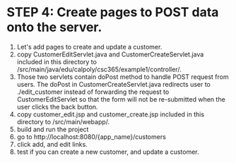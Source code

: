 # STEP 4: Create pages to POST data onto the server.
1. Let's add pages to create and update a customer.
2. copy CustomerEditServlet.java and CustomerCreateServlet.java included in this directory to /src/main/java/edu/calpoly/csc365/example1/controller/.
3. Those two servlets contain doPost method to handle POST request from users. The doPost in CustomerCreateServlet.java redirects user to ./edit_customer instead of forwarding the request to CustomerEditServlet so that the form will not be re-submitted when the user clicks the back button.
4. copy customer_edit.jsp and customer_create.jsp included in this directory to /src/main/webapp/.
5. build and run the project
6. go to http://localhost:8080/{app_name}/customers
7. click add, and edit links. 
8. test if you can create a new customer, and update a customer.
